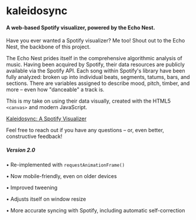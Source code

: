 # kaleidosync

#### A web-based Spotify visualizer, powered by the Echo Nest.

Have you ever wanted a Spotify visualizer? Me too! Shout out to the Echo Nest, the backbone of this project.

The Echo Nest prides itself in the comprehensive algorithmic analysis of music. Having been acquired by Spotify, their data resources are publicly available via the Spotify API. Each song within Spotify's library have been fully analyzed: broken up into individual beats, segments, tatums, bars, and sections. There are variables assigned to describe mood, pitch, timber, and more – even how "danceable" a track is.

This is my take on using their data visually, created with the HTML5 `<canvas>` and modern JavaScript. 

[Kaleidosync: A Spotify Visualizer](https://kaleidosync.herokuapp.com/)

Feel free to reach out if you have any questions – or, even better, constructive feedback!

##### Version 2.0
• Re-implemented with `requestAnimationFrame()` 

• Now mobile-friendly, even on older devices 

• Improved tweening 

• Adjusts itself on window resize

• More accurate syncing with Spotify, including automatic self-correction